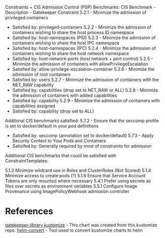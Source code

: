 Constraints + CIS Admission Control (PSP) Benchmarks:
CIS Benchmark - Description - Gatekeeper Constraint
 5.2.1 - Minimize the admission of privileged containers
  - Satisfied by: privileged-containers
 5.2.2 - Minimize the admission of containers wishing to share the host process ID namespace
   - Satisfied by: host-namespaces (PID)
 5.2.3 - Minimize the admission of containers wishing to share the host IPC namespace
   - Satisfied by: host-namespaces (IPC)
 5.2.4 - Minimize the admission of containers wishing to share the host network namespace
  - Satisfied by: host-network-ports (host network + port control)
 5.2.5 - Minimize the admission of containers with allowPrivilegeEscalation
   - Satisfied by: allow-privilege-escalation-container
 5.2.6 - Minimize the admission of root containers
   - Satisfied by: users
 5.2.7 - Minimize the admission of containers with the NET_RAW capability
   - Satisfied by: capabilities (drop set to NET_RAW or ALL)
 5.2.8 - Minimize the admission of containers with added capabilities
   - Satisfied by: capability
 5.2.9 - Minimize the admission of containers with capabilities assigned
   - Satisfied by: capability (drop set to ALL)

Additonal CIS benchmarks satisfied:
 5.7.2 - Ensure that the seccomp profile is set to docker/default in your pod definitions
   - Satisfied by: seccomp (annotation set to docker/default)
5.7.3 - Apply Security Context to Your Pods and Containers
   - Satisifed by: Generally required by most of constraints for admission


Additional CIS benchmarks that could be satisfied with ConstraintTemplates:

5.1.3 Minimize wildcard use in Roles and ClusterRoles (Not Scored)
5.1.4 Minimize access to create pods (?)
5.1.6 Ensure that Service Account Tokens are only mounted where necessary
5.4.1 Prefer using secrets as files over secrets as environment variables
5.5.1 Configure Image Provenance using ImagePolicyWebhook admission controller

# References

[gatekeeper-library kustomize](https://github.com/open-policy-agent/gatekeeper-library) - This chart was created from this kustomize repo.
[helm-convert](https://github.com/ContainerSolutions/helm-convert) - Tool used to convert kustomize charts to helm
